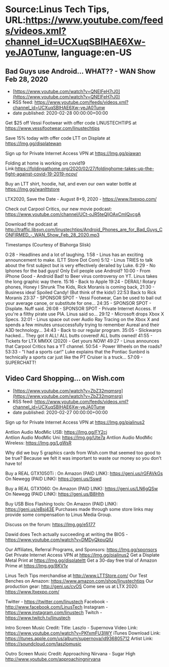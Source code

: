 # Source:Linus Tech Tips, URL:https://www.youtube.com/feeds/videos.xml?channel_id=UCXuqSBlHAE6Xw-yeJA0Tunw, language:en-US

## Bad Guys use Android... WHAT?? - WAN Show Feb 28, 2020
 - [https://www.youtube.com/watch?v=QNEIFeH7rJ0](https://www.youtube.com/watch?v=QNEIFeH7rJ0)
 - RSS feed: https://www.youtube.com/feeds/videos.xml?channel_id=UCXuqSBlHAE6Xw-yeJA0Tunw
 - date published: 2020-02-28 00:00:00+00:00

Get $25 off Vessi Footwear with offer code LINUSTECHTIPS at https://www.vessifootwear.com/linustechtips

Save 15% today with offer code LTT on Displate at https://lmg.gg/displatewan

Sign up for Private Internet Access VPN at https://lmg.gg/piawan

Folding at home is working on covid19
Link:https://foldingathome.org/2020/02/27/foldinghome-takes-up-the-fight-against-covid-19-2019-ncov/

Buy an LTT shirt, hoodie, hat, and even our own water bottle at https://lmg.gg/wanlttstore

LTX2020, Save the Date - August 8+9, 2020 - https://www.ltxexpo.com/

Check out Carpool Critics, our new movie podcast: https://www.youtube.com/channel/UCt-oJR5teQIjOAxCmIQvcgA

Download the podcast at http://traffic.libsyn.com/linustechtips/Android_Phones_are_for_Bad_Guys_CONFIRMED_-_WAN_Show_Feb_28_2020.mp3

Timestamps (Courtesy of Blahorga Slisk)

0:28 - Headlines and a lot of laughing.
1:58 - Linus has an exciting announcement to make. (LTT Store Dot Com)
5:12 - Linus TRIES to talk about the first subject but is very effectively derailed by Luke.
6:29 - No Iphones for the bad guys! Only Evil people use Android?
10:00 - From iPhone Good - Android Bad! to Beer virus controversy on YT. Linus takes the long graphic way there.
15:16 - Back to Apple
19:24 - DERAIL! Rotary phones, Honey I Shrunk The Kids, Rick Moranis is coming back,
21:30 - Business idea! Spoiled Candy! (But think of the kids!)
22:53 Back to Rick Moranis
23:37 - SPONSOR SPOT - Vessi Footwear, Can be used to bail out your average canoe, or substitute for one...
24:35 - SPONSOR SPOT - Displate. Nuff said.
26:08 - SPONSOR SPOT - Private Internet Access. If you're a filthy pirate use PIA. Linus said so...
29:12 - Microsoft drops Xbox X Specs.
32:01 - Linus space out over Audio Ray Tracing on the Xbox X and spends a few minutes unsuccessfully trying to remember Aureal and their A3D technology...
34:43 - Back to our regular program.
35:05 - Slickwarps hacked... They got it ALL! ALL butts covered! ALL butts owned!
41:55 - Tickets for LTX MMXX (2020) - Get yours NOW!
49:27 - Linus announces that Carpool Critics has a YT channel.
50:54 - Power Wheels on the roads?
53:33 - "I had a sports car!" Luke explains that the Pontiac Sunbird is technically a sports car just like the PT Cruiser is a truck...
57:09 - SUPERCHATT!

## Video Card Shopping… on Wish.com
 - [https://www.youtube.com/watch?v=ZbZ32mqmsrg](https://www.youtube.com/watch?v=ZbZ32mqmsrg)
 - RSS feed: https://www.youtube.com/feeds/videos.xml?channel_id=UCXuqSBlHAE6Xw-yeJA0Tunw
 - date published: 2020-02-27 00:00:00+00:00

Sign up for Private Internet Access VPN at https://lmg.gg/pialinus2

Antlion Audio ModMic USB: https://lmg.gg/FY2cj  
Antlion Audio ModMic Uni: https://lmg.gg/Ute7a
Antlion Audio ModMic Wireless: https://lmg.gg/LgWsR  

Why did we buy 5 graphics cards from Wish.com that seemed too good to be true? Because we felt it was important to waste our money so you don't have to!

Buy a REAL GTX1050Ti :
On Amazon (PAID LINK): https://geni.us/rGFAVkGs
On Newegg (PAID LINK): https://geni.us/Sswd

Buy a REAL GTX1060:
On Amazon (PAID LINK): https://geni.us/LN6gQSw
On Newegg (PAID LINK): https://geni.us/B8Hhh

Buy USB Bios Flashing tools:
On Amazon (PAID LINK): https://geni.us/eBsj43E
Purchases made through some store links may provide some compensation to Linus Media Group.

Discuss on the forum: https://lmg.gg/e5177

Dawid does Tech actually succeeding at writing the BIOS - https://www.youtube.com/watch?v=DMDyQkpuQIU

Our Affiliates, Referral Programs, and Sponsors: https://lmg.gg/sponsors
Get Private Internet Access VPN at https://lmg.gg/pialinus2
Get a Displate Metal Print at https://lmg.gg/displateltt
Get a 30-day free trial of Amazon Prime at https://lmg.gg/8KV1v

Linus Tech Tips merchandise at http://www.LTTStore.com/ 
Our Test Benches on Amazon: https://www.amazon.com/shop/linustechtips 
Our production gear: http://geni.us/cvOS
Come see us at LTX 2020: https://www.ltxexpo.com/

Twitter - https://twitter.com/linustech
Facebook - http://www.facebook.com/LinusTech
Instagram - https://www.instagram.com/linustech
Twitch - https://www.twitch.tv/linustech 

Intro Screen Music Credit:
Title: Laszlo - Supernova
Video Link: https://www.youtube.com/watch?v=PKfxmFU3lWY
iTunes Download Link: https://itunes.apple.com/us/album/supernova/id936805712
Artist Link: https://soundcloud.com/laszlomusic

Outro Screen Music Credit: Approaching Nirvana - Sugar High http://www.youtube.com/approachingnirvana

